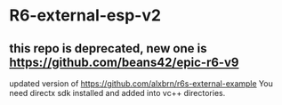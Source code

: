# R6-external-esp-v2
## **this repo is deprecated, new one is https://github.com/beans42/epic-r6-v9**
updated version of https://github.com/alxbrn/r6s-external-example     You need directx sdk installed and added into vc++ directories.
